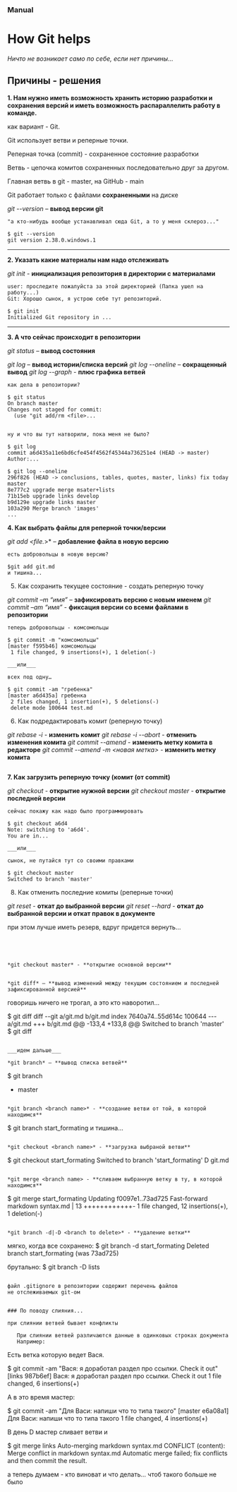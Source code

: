 
### Manual 

# How Git helps

*Ничто не возникает само по себе, если нет причины...*

## Причины - решения

> 
**1. Нам нужно иметь возможность хранить историю разработки и сохранения версий и иметь возможность распараллелить работу в команде.**
>
>>
как вариант - Git. 

Git использует ветви и реперные точки.

Реперная точка (commit) - сохраненное состояние разработки

Ветвь - цепочка комитов сохраненных последовательно друг за другом.

Главная ветвь в git - master, на GitHub - main

Git работает только с файлами **сохраненными** на диске 

*git --version* – **вывод версии git**
>> 
```
"а кто-нибудь вообще устанавливал сюда Git, а то у меня склероз..."

$ git --version
git version 2.38.0.windows.1
```
---

> 
**2. Указать какие материалы нам надо отслеживать**
>
>>
*git init* - **инициализация репозитория в директории с материалами**
>>
```
user: проследите пожалуйста за этой директорией (Папка ушел на работу...)
Git: Хорошо сынок, я устрою себе тут репозиторий.

$ git init
Initialized Git repository in ...
```
---

>
**3. А что сейчас происходит в репозитории**
>
>>
*git status* – **вывод состояния**

*git log* – **вывод истории/списка версий**
*git log --oneline* – **сокращенный вывод**
*git log --graph* - **плюс графика ветвей**
>>
```
как дела в репозитории?

$ git status
On branch master
Changes not staged for commit:
  (use "git add/rm <file>...


ну и что вы тут натворили, пока меня не было?

$ git log
commit a6d435a11e6bd6cfe454f4562f45344a736251e4 (HEAD -> master)
Author:...

$ git log --oneline
296f826 (HEAD -> conclusions, tables, quotes, master, links) fix today master
8e777c2 upgrade merge msater+lists
71b15eb upgrade links develop
b9d129e upgrade links master
103a290 Merge branch 'images'
...

```

>
**4. Как выбрать файлы для реперной точки/версии** 
>
>>
*git add <file.*>* – **добавление файла в новую версию**
>>
```
есть добровольцы в новую версию?

$git add git.md
и тишина...
```

>
5. Как сохранить текущее состояние - создать реперную точку 
>
>>
*git commit –m “имя”* – **зафиксировать версию с новым именем**
*git commit –am “имя”* -  **фиксация версии со всеми файлами в репозитории**
>>
```
теперь добровольцы - комсомольцы

$ git commit -m "комсомольцы"
[master f595b46] комсомольцы
 1 file changed, 9 insertions(+), 1 deletion(-)

___или___

всех под одну…

$ git commit -am "гребенка"
[master a6d435a] гребенка
 2 files changed, 1 insertion(+), 5 deletions(-)
 delete mode 100644 test.md
```

>
6. Как подредактировать комит (реперную точку) 
>
>>
*git rebase -i <hash id of version>* - **изменить комит**
*git rebase -i --abort* - **отменить изменения комита**
*git commit --amend* - **изменить метку комита в редакторе**
*git commit --amend -m <новая метка>* - **изменить метку комита**
>>
```
```


>
**7. Как загрузить реперную точку (комит (от commit)** 
>
>>
*git checkout  <hash id of version>* - **открытие нужной версии**
*git checkout master* - **открытие последней версии**
>>
```
сейчас покажу как надо было программировать

$ git checkout a6d4
Note: switching to 'a6d4'.
You are in...

___или___

сынок, не путайся тут со своими правками

$ git checkout master
Switched to branch 'master'

```

>
8. Как отменить последние комиты (реперные точки) 
>
>>
*git reset <hash id of version>* - **откат до выбранной версии**
*git reset --hard <hash id of version>* - **откат до выбранной версии и откат правок в документе**

при этом лучше иметь резерв, вдруг придется вернуть...
>>
```




*git checkout master* - **открытие основной версии**
```

```

*git diff* – **вывод изменений между текущим состоянием и последней зафиксированной версией**
```
говоришь ничего не трогал, а это кто наворотил...

$ git diff
diff --git a/git.md b/git.md
index 7640a74..55d614c 100644
--- a/git.md
+++ b/git.md
@@ -133,4 +133,8 @@ Switched to branch 'master'
 $ git diff
```

___идем дальше___

*git branch* – **вывод списка ветвей**
```
$ git branch
* master
```

*git branch <branch name>* - **создание ветви от той, в которой находимся**
```
$ git branch start_formating
и тишина...
```

*git checkout <branch name>* - **загрузка выбраной ветви**
```
$ git checkout start_formating
Switched to branch 'start_formating'
D       git.md
```

*git merge <branch name> - **сливаем выбранную ветку в ту, в которой находимся**
```
$ git merge start_formating
Updating f0097e1..73ad725
Fast-forward
 markdown syntax.md | 13 ++++++++++++-
 1 file changed, 12 insertions(+), 1 deletion(-)
```

*git branch -d|-D <branch to delete>* - **удаление ветки**
```
мягко, когда все сохранено:
$ git branch -d start_formating
Deleted branch start_formating (was 73ad725)

брутально:
$ git branch -D lists
```

файл .gitignore в репозитории содержит перечень файлов
не отслеживаемых git-ом


### По поводу слияния...

при слиянии ветвей бывает конфликты

   При слиянии ветвей различаются данные в одинковых строках документа
   Например:
   ```
   Есть ветка которую ведет Вася.
   
   $ git commit -am "Вася: я доработал раздел про ссылки. Check it out"
   [links 987b6ef] Вася: я доработал раздел про ссылки. Check it out
   1 file changed, 6 insertions(+)
   
   А в это время мастер:

   $ git commit -am "Для Васи: напиши что то типа такого"
   [master e6a08a1] Для Васи: напиши что то типа такого
   1 file changed, 4 insertions(+)

   В день D мастер сливает ветви и

   $ git merge links
   Auto-merging markdown syntax.md
   CONFLICT (content): Merge conflict in markdown syntax.md
   Automatic merge failed; fix conflicts and then commit the result.

   а теперь думаем - кто виноват и что делать... чтоб такого больше не было




   ```
